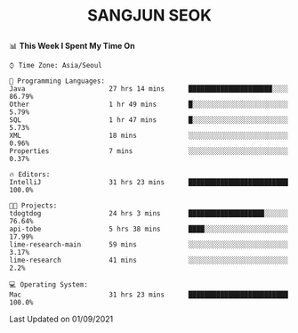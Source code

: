 <h1>
 <p align="center">
   SANGJUN SEOK
 </p>
</h1>

<!--START_SECTION:waka-->
📊 **This Week I Spent My Time On** 

```text
⌚︎ Time Zone: Asia/Seoul

💬 Programming Languages: 
Java                     27 hrs 14 mins      █████████████████████░░░░   86.79% 
Other                    1 hr 49 mins        █░░░░░░░░░░░░░░░░░░░░░░░░   5.79% 
SQL                      1 hr 47 mins        █░░░░░░░░░░░░░░░░░░░░░░░░   5.73% 
XML                      18 mins             ░░░░░░░░░░░░░░░░░░░░░░░░░   0.96% 
Properties               7 mins              ░░░░░░░░░░░░░░░░░░░░░░░░░   0.37%

🔥 Editors: 
IntelliJ                 31 hrs 23 mins      █████████████████████████   100.0%

🐱‍💻 Projects: 
tdogtdog                 24 hrs 3 mins       ███████████████████░░░░░░   76.64% 
api-tobe                 5 hrs 38 mins       ████░░░░░░░░░░░░░░░░░░░░░   17.99% 
lime-research-main       59 mins             ░░░░░░░░░░░░░░░░░░░░░░░░░   3.17% 
lime-research            41 mins             ░░░░░░░░░░░░░░░░░░░░░░░░░   2.2%

💻 Operating System: 
Mac                      31 hrs 23 mins      █████████████████████████   100.0%

```


 Last Updated on 01/09/2021
<!--END_SECTION:waka-->
